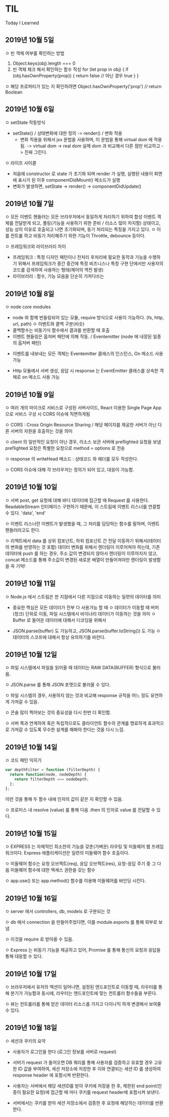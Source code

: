 # TIL
Today I Learned


2019년 10월 5일 
-------------
ㅇ 빈 객체 여부를 확인하는 방법  

1. Object.keys(obj).length === 0
2. 빈 객체 체크 해서 확인하는 함수 작성
for (let prop in obj) {
  if (obj.hasOwnProperty(prop)) {
    return false  // 아닌 경우 true
  }
}

ㅇ 해당 프로퍼티가 있는 지 확인하려면
Object.hasOwnProperty('prop') // return Boolean



2019년 10월 6일
-------------

ㅇ setState 작동방식
- setState() / 상태변화에 대한 정의 -> render() / 변화 적용
  * 변화 적용을 위해서 jsx 문법을 사용하며, 이 문법을 통해 virtual dom 에 적용됨.
  -> virtual dom -> real dom 실제 dom 과 비교해서 다른 점만 비교하고 -> 진짜 그린다.
  
ㅇ 라이프 사이클
- 처음에 constructor 로 state 가 초기화 되며 render 가 실행, 실행된 내용이 화면에 표시가 된
이후 componentDidMount() 메소드가 실행
- 변화가 발생하면, setState -> render() -> componentDidUpdate()

2019년 10월 7일
---------

ㅇ 모든 이벤트 핸들러는 모든 브라우저에서 동일하게 처리하기 위하여 합성 이벤트 객체를 전달받게 되고, 풀링(기능을 사용하기 위한 준비 / 리소스 많이 차지함)
상태이고, 성능 상의 이유로 호출되고 나면 초기화되며, 동기 처리되는 특징을 가지고 있다.
ㅇ 이를 컨트롤 하고 비동기 처리해주기 위한 기능이 Throttle, debounce 등이다.

ㅇ 프레임워크와 라이브러리 차이
- 프레임워크 : 특정 디자인 패턴이나 전처리 후처리에 필요한 동작과 기능을 수행하기 위해서 프레임워크가
중간 중간에 특정 비즈니스나 특정 구현 단에서만 사용자의 코드를 검색하여 사용하는 형태(제어의 역전 발생)
- 라이브러리 : 함수, 기능 모음을 단순히 가져다쓰는 

2019년 10월 8일
----------

ㅇ node core modules 
- node 와 함께 번들링되어 있는 모듈, require 방식으로 사용이 가능하다. (fs, http, url, path)
ㅇ 이벤트와 콜백 구분(비슷)
- 콜백함수는 비동기식 함수에서 결과를 반환할 때 호출
- 이벤트 핸들링은 옵저버 패턴에 의해 작동. / Eventemitter (node 에 내장된 일종의 옵저버 패턴)
* 이벤트를 내보내는 모든 객체는 Eventemitter 클래스의 인스턴스, On 메소드 사용 가능
- Http 모듈에서 서버 생성, 응답 시 response 는 EventEmitter 클래스를 상속한 객체로
on 메소드 사용 가능


2019년 10월 9일
----------

ㅇ 여러 개의 마이크로 서비스로 구성된 서버사이드, React 이용한 Single Page App 으로
서비스 구성 시 CORS 이슈에 직면하게됨

ㅇ CORS : Cross Origin Resource Sharing / 해당 페이지를 제공한 서버가 아닌
다른 서버의 자원을 호출하는 것을 의미

ㅇ client 의 일반적인 요청이 아닌 경우, 리소스 보관 서버에 preflighted 요청을 보냄
preflighted 요청은 특별한 요청으로 method = options 로 전송

ㅇ response 의 writeHead 메소드 : 상태코드 와 헤더를 모두 작성한다. 

ㅇ CORS 이슈에 대해 각 브라우저는 정의가 되어 있고, 대응이 가능함.

2019년 10월 10일
----------

ㅇ 서버 post, get 요청에 대해 바디 데이터에 접근할 때
Request 를 사용한다. ReadableStream 인터페이스 구현하기 때문에,
이 스트림에 이벤트 리스너를 연결할 수 있다.
'data', 'end'

ㅇ 이벤트 리스너란 이벤트가 발생했을 때, 그 처리를 담당하는 함수를 말하며,
이벤트 핸들러라고도 한다.

ㅇ 리액트에서 data 를 상위 컴포넌트, 하위 컴포넌트 간
전달 이동하기 위해서(데이터의 변화를 반영하는 것 포함)
데이터 변화를 위해서 렌더링이 이루어져야 하는데,
기존 데이터에 push 를 하는 경우, 주소 값이 변경되지 않아서 렌더링이 이루어지지
않고, concat 메소드를 통해 주소값이 변경된 새로운 배열이 만들어져야만
렌더링이 발생함을 꼭 기억!


2019년 10월 11일
-----------------
ㅇ Node.js 에서 스트림은 한 지점에서 다른 지점으로 이동하는 일련의 데이터를 의미
* 중요한 핵심은 모든 데이터가 전부 다 사용가능 할 때
ㅇ 데이터가 이동할 때 버퍼(청크) 단위로 이동, 파일 시스템에서 바이너리 데이터가 이동하는 것을 의미
ㅇ Buffer 로 들어온 데이터에 대해서 디코딩을 위해서
- JSON.parse(buffer) 도 가능하고, JSON.parse(buffer.toString()) 도 가능
ㅇ 데이터의 스코프에 대해서 항상 유의하기를 바란다.


2019년 10월 12일
------------

ㅇ 파일 시스템에서 파일을 읽어올 때 데이터는 RAW DATA(BUFFER) 형식으로 불러옴.

ㅇ JSON.parse 를 통해 JSON 포맷으로 불러올 수 있다.

ㅇ 파일 시스템의 경우, 사용하지 않는 것과 비교해 response 규칙을 어느 정도 유연하게 가져갈 수 있음.

ㅇ 콘솔 많이 찍어보는 것의 중요성을 다시 한번 더 확인함.

ㅇ 서버 쪽과 연계하여 혹은 독립적으로도 클라이언트 함수의 관계를 명료하게 효과적으로 가져갈 수 있도록 
무수한 설계를 해봐야 한다는 것을 다시 느낌.

2019년 10월 14일
----------
ㅇ 코드 패턴 익히기
```js
var depthFilter = function (filterDepth) {
  return function(node, nodeDepth) {
    return filterDepth === nodeDepth;  
  };
};
```
이런 것을 통해 두 함수 내에 인자의 값이 같은 지 확인할 수 있음.


ㅇ 프로미스 내 resolve (value) 를 통해 다음 .then 의 인자로 value 를 전달할 수 있다.


2019년 10월 15일
---------

ㅇ EXPRESS 는 자체적인 최소한의 기능을 갖춘(가벼운) 라우팅 및 미들웨어 웹 프레임워크이다.
Express 애플리케이션은 일련의 미들웨어 함수 호출이다.

ㅇ 미들웨어 함수는 요청 오브젝트(req), 응답 오브젝트(res), 요청-응답 주기 중
그 다음 미들웨어 함수에 대한 엑세스 권한을 갖는 함수

ㅇ app.use() 또는 app.method() 함수를 이용해 미들웨어를 바인딩 시킨다. 

2019년 10월 16일
-------
ㅇ server 에서 controllers, db, models 로 구분되는 것

ㅇ db 에서 connection 을 만들어주었다면, 이를 module.exports 를 통해 외부로 보냄

ㅇ 이것을 require 로 받아올 수 있음.

ㅇ Express 는 비동기 기능을 제공하고 있어, Promise 를 통해 통신의 요청과 응답을
통해 대응할 수 있다. 


2019년 10월 17일
--------

ㅇ 브라우저에서 유저의 액션이 일어나면, 설정된 엔드포인트로 이동할 때, 라우터를 통해 분기가 가능함과 동시에,
라우터는 엔드포인트에 맞는 컨트롤러 함수들을 부른다.

ㅇ 뷰는 컨트롤러를 통해 얻은 데이터 리소스를 가지고 다이나믹 하게 변경해서 보여줄 수 있다. 


2019년 10월 18일
-----------

ㅇ 세션과 쿠키의 요약

- 사용자가 로그인을 한다 (로그인 정보를 서버로 request)

- 서버가 request 가 들어오면 DB 쿼리를 통해 사용자를 검증하고 유효할 경우
고유한 ID 값을 부여하여, 세션 저장소에 저장한 후 이와 연결되는 세션 ID 를 생성하여
response header 에 포함시켜 반환한다.

- 사용자는 서버에서 해당 세션ID를 받아 쿠키에 저장을 한 후, 제한된 end point(인증이 필요한 요청)에 접근할 때 마다
쿠키를 request header에 포함시켜 보낸다.

- 서버에서는 쿠키를 받아 세션 저장소에서 검증한 후 요청에 해당하는 데이터를 반환한다.


